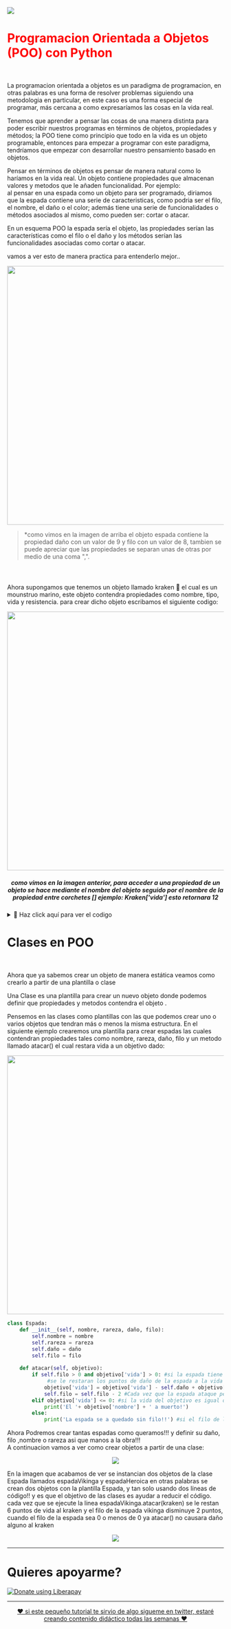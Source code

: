 <img src='https://i.imgur.com/gScS6Vz.png'>
<h1 style='color: red'>Programacion Orientada a Objetos (POO) con Python</h1><br>

<p>La programacion orientada a objetos es un paradigma de programacion, en otras palabras
es una forma de resolver problemas siguiendo una metodologia en particular, en este caso es una forma especial de programar, más cercana a como expresaríamos las cosas en la vida real.
</p>
<p>Tenemos que aprender a pensar las cosas de una manera distinta para poder escribir nuestros programas en términos de objetos, propiedades y métodos; la POO tiene como principio que todo en la vida es un objeto programable, entonces para empezar a programar con este paradigma, tendríamos que empezar con desarrollar nuestro pensamiento basado en objetos.</p>

<p>Pensar en términos de objetos es pensar de manera natural como lo haríamos en la vida real. 
Un objeto contiene propiedades que almacenan valores y metodos que le añaden funcionalidad.
Por ejemplo: <br>al pensar en una espada como un objeto para ser programado, diriamos que la espada contiene una serie de caracteristicas, como
podria ser el filo, el nombre, el daño o el color; además tiene una serie de funcionalidades o métodos asociados al mismo, como pueden ser: cortar o atacar.
<p>En un esquema POO la espada sería el objeto, las propiedades serían las características como el filo o el daño y los métodos serían las funcionalidades asociadas como cortar o atacar.</p>
<p>vamos a ver esto de manera practica para entenderlo mejor.. </p>
<p align="center"><img width='600px' src='https://i.imgur.com/qzHzrNa.png'></p>


> *como vimos en la imagen de arriba el objeto espada contiene la propiedad daño con un valor de 9 y filo con un valor de 8, tambien se puede apreciar que las propiedades se separan unas de otras por medio de una coma ",".



<h5 align="center"><i</i></h5>
<br>
<p> Ahora supongamos que tenemos un objeto
llamado kraken 🦑 el cual es un mounstruo marino, este objeto contendra propiedades como nombre, tipo,
vida y resistencia.
para crear dicho objeto escribamos el siguiente codigo:</p>
<p align="center"><img width='600px' src='https://i.imgur.com/zYo2yq4.png'></p>
<h5 align="center"><i>como vimos en la imagen anterior, para acceder a una propiedad de un objeto se hace mediante el nombre del objeto seguido por el nombre de la propiedad entre corchetes [] ejemplo: Kraken['vida'] esto retornara 12</i></h5>
<details>
  <summary>👀 Haz click aquí para ver el codigo</summary>


```python
kraken = {
          'nombre' : 'Kraken',
          'tipo' : 'marino',
          'vida' : 12,
          'resistencia' : 2
         }
```
 

</details>


<h1>Clases en POO</h1><br>
<p>Ahora que ya sabemos crear un objeto de manera estática veamos como crearlo a partir de una plantilla o clase</p>
<p>Una Clase es una plantilla para crear un nuevo objeto donde podemos definir que
propiedades y metodos contendra el objeto .</p>
<p>Pensemos en las clases  como plantillas con las que podemos crear uno o varios objetos
que tendran más o menos la misma estructura. En el siguiente ejemplo crearemos una plantilla para crear
espadas las cuales contendran propiedades tales como nombre, rareza, daño, filo y un metodo
llamado atacar() el cual restara vida a un objetivo dado:</p>
<p align="center"><img width='600px' src='https://i.imgur.com/obI3vrP.png'></p>



```python
class Espada:
    def __init__(self, nombre, rareza, daño, filo):
        self.nombre = nombre
        self.rareza = rareza
        self.daño = daño
        self.filo = filo
        
    def atacar(self, objetivo):
        if self.filo > 0 and objetivo['vida'] > 0: #si la espada tiene filo suficiente y el objetivo esta vivo la espada atacara
             #se le restaran los puntos de daño de la espada a la vida del objetivo y se le sumara la resistencia del objetivo
            objetivo['vida'] = objetivo['vida'] - self.daño + objetivo['resistencia']
            self.filo = self.filo - 2 #Cada vez que la espada ataque perdera 2 puntos de filo
        elif objetivo['vida'] <= 0: #si la vida del objetivo es igual o menor que cero
            print('El '+ objetivo['nombre'] + ' a muerto!')
        else:
            print('La espada se a quedado sin filo!!') #si el filo de la espada llega a cero
```


<p>Ahora Podremos crear tantas espadas como queramos!!! y definir su daño, filo ,nombre 
o rareza asi que manos a la obra!!!<br>
A continuacion vamos a ver como crear objetos a partir de una clase:</p>
<p align="center"><img src='https://i.imgur.com/wFSmLDt.png'></p>
<p>En la imagen que acabamos de ver se instancian dos objetos de la
clase Espada llamados espadaVikinga y espadaHeroica en otras palabras
se crean dos objetos con la plantilla Espada, y tan solo usando dos líneas de código!!
y es que el objetivo de las clases es ayudar a reducir el código.
cada vez que se ejecute la linea espadaVikinga.atacar(kraken) se le restan 6 puntos 
de vida al kraken y el filo de la espada vikinga disminuye 2 puntos, cuando
el filo de la espada sea 0 o menos de 0 ya atacar() no causara daño alguno al kraken</p>
<p align="center"><img src='https://i.imgur.com/YUIntBg.gif'></p>
<hr>
<h1>Quieres apoyarme?</h1>
<noscript><a href="https://liberapay.com/devKernnel/donate"><img alt="Donate using Liberapay" src="https://liberapay.com/assets/widgets/donate.svg"></a></noscript>
<hr>
<p align="center"><a href='https://twitter.com/devKernnel'>❤ si este pequeño tutorial te sirvio de algo sigueme en twitter, estaré creando contenido didáctico todas las semanas ❤</a></p>

